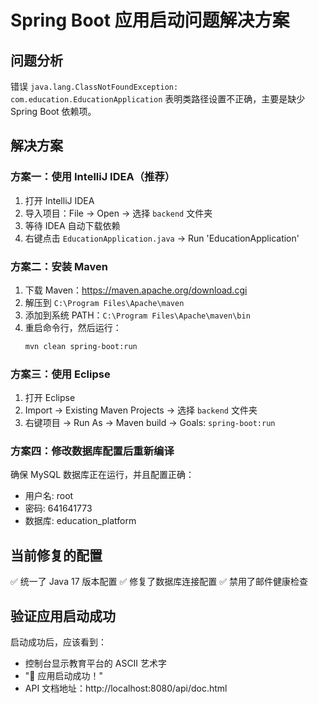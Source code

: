 # Spring Boot 应用启动问题解决方案

## 问题分析
错误 `java.lang.ClassNotFoundException: com.education.EducationApplication` 表明类路径设置不正确，主要是缺少 Spring Boot 依赖项。

## 解决方案

### 方案一：使用 IntelliJ IDEA（推荐）
1. 打开 IntelliJ IDEA
2. 导入项目：File -> Open -> 选择 `backend` 文件夹
3. 等待 IDEA 自动下载依赖
4. 右键点击 `EducationApplication.java` -> Run 'EducationApplication'

### 方案二：安装 Maven
1. 下载 Maven：https://maven.apache.org/download.cgi
2. 解压到 `C:\Program Files\Apache\maven`
3. 添加到系统 PATH：`C:\Program Files\Apache\maven\bin`
4. 重启命令行，然后运行：
   ```bash
   mvn clean spring-boot:run
   ```

### 方案三：使用 Eclipse
1. 打开 Eclipse
2. Import -> Existing Maven Projects -> 选择 `backend` 文件夹
3. 右键项目 -> Run As -> Maven build -> Goals: `spring-boot:run`

### 方案四：修改数据库配置后重新编译
确保 MySQL 数据库正在运行，并且配置正确：
- 用户名: root
- 密码: 641641773
- 数据库: education_platform

## 当前修复的配置
✅ 统一了 Java 17 版本配置
✅ 修复了数据库连接配置
✅ 禁用了邮件健康检查

## 验证应用启动成功
启动成功后，应该看到：
- 控制台显示教育平台的 ASCII 艺术字
- "🚀 应用启动成功！"
- API 文档地址：http://localhost:8080/api/doc.html 